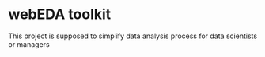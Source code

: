 # webEDA toolkit
This project is supposed to simplify data analysis process for data scientists or managers

